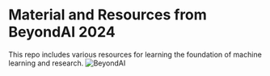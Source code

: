 # Material and Resources from BeyondAI 2024 

This repo includes various resources for learning the foundation of machine learning and research.
![BeyondAI](https://thinkingbeyond.education/wp-content/uploads/2024/08/BAI-Main-V5-Blue.png)
